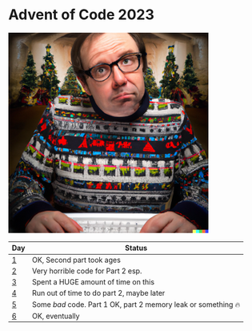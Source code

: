 # Advent of Code 2023

![A confused looking,  aging male geek with dark hair on a laptop in a chrismassy decorated room and wearing a christmas jumper digital art](geek.png)

| Day | Status |
|-----|--------|
|  [1](scripts/01.fsx)  |   OK, Second part took ages     |
|  [2](scripts/02.fsx)  |   Very horrible code for Part 2  esp.    |
|  [3](scripts/03.fsx)  |   Spent a HUGE amount of time on this   |
|  [4](scripts/04.fsx)  |   Run out of time to do part 2, maybe later   |
|  [5](scripts/05.fsx)  |   Some *bad* code. Part 1 OK, part 2 memory leak or something 🔥  |
|  [6](scripts/06.fsx)  |   OK, eventually |